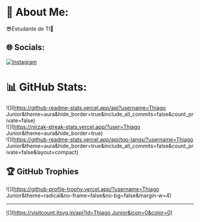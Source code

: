 # 💫 About Me:
😎Estudante de TI👾


## 🌐 Socials:
[![Instagram](https://img.shields.io/badge/Instagram-%23E4405F.svg?logo=Instagram&logoColor=white)](https://instagram.com/tm_dsj) 
# 📊 GitHub Stats:
![](https://github-readme-stats.vercel.app/api?username=Thiago Junior&theme=aura&hide_border=true&include_all_commits=false&count_private=false)<br/>
![](https://nirzak-streak-stats.vercel.app/?user=Thiago Junior&theme=aura&hide_border=true)<br/>
![](https://github-readme-stats.vercel.app/api/top-langs/?username=Thiago Junior&theme=aura&hide_border=true&include_all_commits=false&count_private=false&layout=compact)

## 🏆 GitHub Trophies
![](https://github-profile-trophy.vercel.app/?username=Thiago Junior&theme=radical&no-frame=false&no-bg=false&margin-w=4)

---
[![](https://visitcount.itsvg.in/api?id=Thiago Junior&icon=0&color=0)](https://visitcount.itsvg.in)

<!-- Proudly created with GPRM ( https://gprm.itsvg.in ) -->
